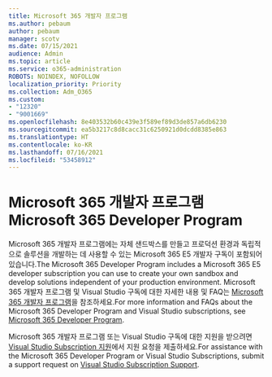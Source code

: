 ```yaml
---
title: Microsoft 365 개발자 프로그램
ms.author: pebaum
author: pebaum
manager: scotv
ms.date: 07/15/2021
audience: Admin
ms.topic: article
ms.service: o365-administration
ROBOTS: NOINDEX, NOFOLLOW
localization_priority: Priority
ms.collection: Adm_O365
ms.custom:
- "12320"
- "9001669"
ms.openlocfilehash: 8e403532b60c439e3f589ef89d3de857a6db6230
ms.sourcegitcommit: ea5b3217c8d8cacc31c6250921d0dcdd8385e863
ms.translationtype: HT
ms.contentlocale: ko-KR
ms.lasthandoff: 07/16/2021
ms.locfileid: "53458912"
---
```

# <a name="microsoft-365-developer-program"></a><span data-ttu-id="6bb4b-102">Microsoft 365 개발자 프로그램</span><span class="sxs-lookup"><span data-stu-id="6bb4b-102">Microsoft 365 Developer Program</span></span>

<span data-ttu-id="6bb4b-103">Microsoft 365 개발자 프로그램에는 자체 샌드박스를 만들고 프로덕션 환경과 독립적으로 솔루션을 개발하는 데 사용할 수 있는 Microsoft 365 E5 개발자 구독이 포함되어 있습니다.</span><span class="sxs-lookup"><span data-stu-id="6bb4b-103">The Microsoft 365 Developer Program includes a Microsoft 365 E5 developer subscription you can use to create your own sandbox and develop solutions independent of your production environment.</span></span> <span data-ttu-id="6bb4b-104">Microsoft 365 개발자 프로그램 및 Visual Studio 구독에 대한 자세한 내용 및 FAQ는 [Microsoft 365 개발자 프로그램](/office/developer-program/microsoft-365-developer-program)을 참조하세요.</span><span class="sxs-lookup"><span data-stu-id="6bb4b-104">For more information and FAQs about the Microsoft 365 Developer Program and Visual Studio subscriptions, see [Microsoft 365 Developer Program](/office/developer-program/microsoft-365-developer-program).</span></span>

<span data-ttu-id="6bb4b-105">Microsoft 365 개발자 프로그램 또는 Visual Studio 구독에 대한 지원을 받으려면 [Visual Studio Subscription 지원](https://visualstudio.microsoft.com/subscriptions/support/)에서 지원 요청을 제출하세요.</span><span class="sxs-lookup"><span data-stu-id="6bb4b-105">For assistance with the Microsoft 365 Developer Program or Visual Studio Subscriptions, submit a support request on [Visual Studio Subscription Support](https://visualstudio.microsoft.com/subscriptions/support/).</span></span>